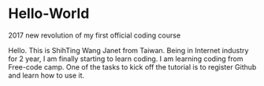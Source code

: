 # Hello-World
2017 new revolution of my first official coding course

Hello. This is ShihTing Wang Janet from Taiwan. Being in Internet industry for 2 year, I am finally starting to learn coding. I am learning coding from Free-code camp. One of the tasks to kick off the tutorial is to register Github and learn how to use it.  
